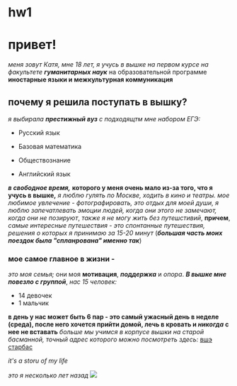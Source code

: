 # hw1
# привет!
*меня зовут Катя, мне 18 лет, я учусь в вышке на первом курсе* _на факультете_ ***гуманитарных наук*** на образовательной программе  **иностарные языки и межкультурная коммуникация** 
## почему я решила поступать в вышку?
_я выбирала **престижный вуз** c подходящтм мне набором ЕГЭ:_
+ Русский язык
- Базовая математика 
+ Обществознание 
- Английский язык

***в свободное время,*** **которого у меня очень мало из-за того, что я учусь в вышке,** _я люблю гулять по Москве, ходить в кино и театры._ *мое любимое увлечение - фотографировать, это отдых для моей души, я люблю запечатлевать эмоции людей, когда они этого не замечают, когда они не позируют*, _также_ *я не могу жить без путешстивий*, **причем**, _самые интересные путешествия - это спонтанные путешествия, решения о которых я принимаю за 15-20 минут_ (***большая часть моих поездок была "спланрована" именно так***)
### мое самое главное в жизни -
_это моя семья;_ они моя **мотивация**, ***поддержка***  и *опора*.
***В вышке мне повезло с группой***, _нас 15 человек:_

+ 14 девочек 
+ 1 мальчик 

**в день у нас может быть 6 пар - это самый ужасный день в неделе (среда), после него хочется прийти домой, лечь в кровать и _никогда_ с нее не вставать** _больше_
*мы учимся в корпусе вышки на старой басманной, точный адрес которого можно посмотреть здесь:* [вшэ старбас](https://www.hse.ru/ba/lang/)

_it's a storu of my life_


*это я несколько лет назад* ![](https://pp.userapi.com/c627423/v627423758/29826/83TwcTYbsEE.jpg)
